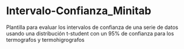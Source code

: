 # Intervalo-Confianza_Minitab
Plantilla para evaluar los intervalos de confianza de una serie de datos usando una distribución t-student con un 95% de confianza
para los termografos y termohigrografos
